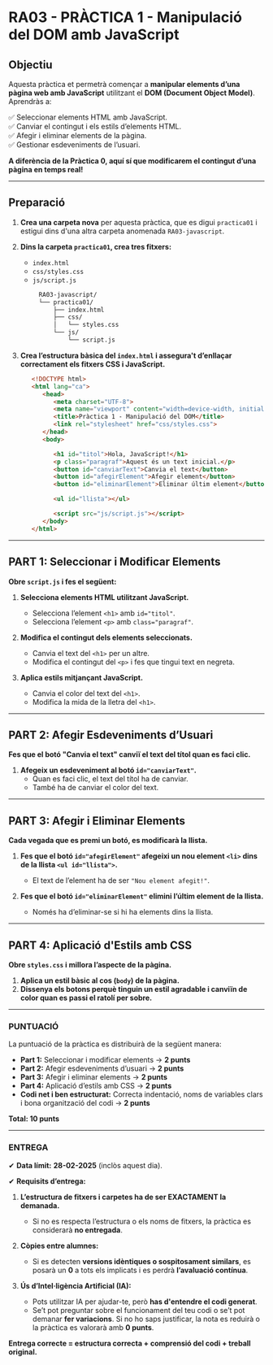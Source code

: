 # **RA03 - PRÀCTICA 1 - Manipulació del DOM amb JavaScript**  

## **Objectiu**
Aquesta pràctica et permetrà començar a **manipular elements d’una pàgina web amb JavaScript** utilitzant el **DOM (Document Object Model)**. Aprendràs a:  

✅ Seleccionar elements HTML amb JavaScript.  
✅ Canviar el contingut i els estils d’elements HTML.  
✅ Afegir i eliminar elements de la pàgina.  
✅ Gestionar esdeveniments de l’usuari.  

**A diferència de la Pràctica 0, aquí sí que modificarem el contingut d’una pàgina en temps real!**  

---

## **Preparació**  
1. **Crea una carpeta nova** per aquesta pràctica, que es digui `practica01` i estigui dins d'una altra carpeta anomenada `RA03-javascript`.  
2. **Dins la carpeta `practica01`, crea tres fitxers:**  
   - `index.html`  
   - `css/styles.css`  
   - `js/script.js`

   ```bash
        RA03-javascript/
        └── practica01/
            ├── index.html
            ├── css/
            │   └── styles.css
            └── js/
                └── script.js
   ```
3. **Crea l’estructura bàsica del `index.html` i assegura't d’enllaçar correctament els fitxers CSS i JavaScript.** 
   ```html
      <!DOCTYPE html>
      <html lang="ca">
         <head>
            <meta charset="UTF-8">
            <meta name="viewport" content="width=device-width, initial-scale=1.0">
            <title>Pràctica 1 - Manipulació del DOM</title>
            <link rel="stylesheet" href="css/styles.css">
         </head>
         <body>

            <h1 id="titol">Hola, JavaScript!</h1>
            <p class="paragraf">Aquest és un text inicial.</p>
            <button id="canviarText">Canvia el text</button>
            <button id="afegirElement">Afegir element</button>
            <button id="eliminarElement">Eliminar últim element</button>

            <ul id="llista"></ul>

            <script src="js/script.js"></script>
         </body>
      </html>
   ```

---

## **PART 1: Seleccionar i Modificar Elements**
**Obre `script.js` i fes el següent:**  

1. **Selecciona elements HTML utilitzant JavaScript.**  
   - Selecciona l’element `<h1>` amb `id="titol"`.  
   - Selecciona l’element `<p>` amb `class="paragraf"`.  

2. **Modifica el contingut dels elements seleccionats.**  
   - Canvia el text del `<h1>` per un altre.  
   - Modifica el contingut del `<p>` i fes que tingui text en negreta.  

3. **Aplica estils mitjançant JavaScript.**  
   - Canvia el color del text del `<h1>`.  
   - Modifica la mida de la lletra del `<h1>`.  

---

## **PART 2: Afegir Esdeveniments d’Usuari**
**Fes que el botó "Canvia el text" canviï el text del títol quan es faci clic.**  

1. **Afegeix un esdeveniment al botó `id="canviarText"`.**  
   - Quan es faci clic, el text del títol ha de canviar.  
   - També ha de canviar el color del text.  

---

## **PART 3: Afegir i Eliminar Elements**
**Cada vegada que es premi un botó, es modificarà la llista.**  

1. **Fes que el botó `id="afegirElement"` afegeixi un nou element `<li>` dins de la llista `<ul id="llista">`.**  
   - El text de l’element ha de ser `"Nou element afegit!"`.  

2. **Fes que el botó `id="eliminarElement"` elimini l’últim element de la llista.**  
   - Només ha d’eliminar-se si hi ha elements dins la llista.  

---

## **PART 4: Aplicació d'Estils amb CSS**
**Obre `styles.css` i millora l’aspecte de la pàgina.**  

1. **Aplica un estil bàsic al cos (`body`) de la pàgina.**  
2. **Dissenya els botons perquè tinguin un estil agradable i canviïn de color quan es passi el ratolí per sobre.** 

---

### **PUNTUACIÓ**  
La puntuació de la pràctica es distribuirà de la següent manera:  

- **Part 1:** Seleccionar i modificar elements → **2 punts**  
- **Part 2:** Afegir esdeveniments d’usuari → **2 punts**  
- **Part 3:** Afegir i eliminar elements → **2 punts**  
- **Part 4:** Aplicació d’estils amb CSS → **2 punts**  
- **Codi net i ben estructurat:** Correcta indentació, noms de variables clars i bona organització del codi → **2 punts**  

**Total: 10 punts**  

---

### **ENTREGA**  
✔ **Data límit:** **28-02-2025** (inclòs aquest dia).  

✔ **Requisits d’entrega:**  
1. **L’estructura de fitxers i carpetes ha de ser EXACTAMENT la demanada.**  
   - Si no es respecta l’estructura o els noms de fitxers, la pràctica es considerarà **no entregada**.  

2. **Còpies entre alumnes:**  
   - Si es detecten **versions idèntiques o sospitosament similars**, es posarà un **0** a tots els implicats i es perdrà **l’avaluació contínua**.  

3. **Ús d’Intel·ligència Artificial (IA):**  
   - Pots utilitzar IA per ajudar-te, però **has d'entendre el codi generat**.  
   - Se’t pot preguntar sobre el funcionament del teu codi o se’t pot demanar **fer variacions**. Si no ho saps justificar, la nota es reduirà o la pràctica es valorarà amb **0 punts**.  

**Entrega correcte = estructura correcta + comprensió del codi + treball original.**

